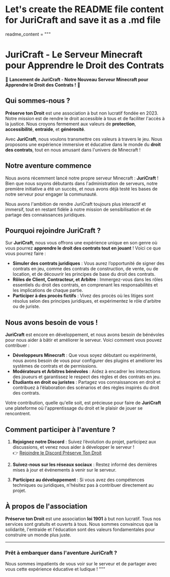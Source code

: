 # Let's create the README file content for JuriCraft and save it as a .md file

readme_content = """
# JuriCraft - Le Serveur Minecraft pour Apprendre le Droit des Contrats

🎉 **Lancement de JuriCraft - Notre Nouveau Serveur Minecraft pour Apprendre le Droit des Contrats !** 🎉

## Qui sommes-nous ?

**Préserve ton Droit** est une association à but non lucratif fondée en 2023. Notre mission est de rendre le droit accessible à tous et de faciliter l'accès à la justice. Nous croyons fermement aux valeurs de **protection**, **accessibilité**, **entraide**, et **générosité**.

Avec **JuriCraft**, nous voulons transmettre ces valeurs à travers le jeu. Nous proposons une expérience immersive et éducative dans le monde du **droit des contrats**, tout en nous amusant dans l'univers de Minecraft !

## Notre aventure commence

Nous avons récemment lancé notre propre serveur Minecraft : **JuriCraft** ! Bien que nous soyons débutants dans l'administration de serveurs, notre première initiative a été un succès, et nous avons déjà testé les bases de notre serveur pour engager la communauté.

Nous avons l'ambition de rendre JuriCraft toujours plus interactif et immersif, tout en restant fidèle à notre mission de sensibilisation et de partage des connaissances juridiques.

## Pourquoi rejoindre JuriCraft ?

Sur **JuriCraft**, nous vous offrons une expérience unique en son genre où vous pourrez **apprendre le droit des contrats tout en jouant** ! Voici ce que vous pourrez faire :

- **Simuler des contrats juridiques** : Vous aurez l’opportunité de signer des contrats en jeu, comme des contrats de construction, de vente, ou de location, et de découvrir les principes de base du droit des contrats.
- **Rôles de Client, Contracteur, et Arbitre** : Immergez-vous dans les rôles essentiels du droit des contrats, en comprenant les responsabilités et les implications de chaque partie.
- **Participer à des procès fictifs** : Vivez des procès où les litiges sont résolus selon des principes juridiques, et expérimentez le rôle d'arbitre ou de juriste.

## Nous avons besoin de vous !

**JuriCraft** est encore en développement, et nous avons besoin de bénévoles pour nous aider à bâtir et améliorer le serveur. Voici comment vous pouvez contribuer :

- **Développeurs Minecraft** : Que vous soyez débutant ou expérimenté, nous avons besoin de vous pour configurer des plugins et améliorer les systèmes de contrats et de permissions.
- **Modérateurs et Arbitres bénévoles** : Aidez à encadrer les interactions des joueurs et garantissez le respect des règles et des contrats en jeu.
- **Étudiants en droit ou juristes** : Partagez vos connaissances en droit et contribuez à l’élaboration des scénarios et des règles inspirés du droit des contrats.

Votre contribution, quelle qu'elle soit, est précieuse pour faire de **JuriCraft** une plateforme où l'apprentissage du droit et le plaisir de jouer se rencontrent.

## Comment participer à l'aventure ?

1. **Rejoignez notre Discord** : Suivez l’évolution du projet, participez aux discussions, et venez nous aider à développer le serveur !  
   👉 [Rejoindre le Discord Préserve Ton Droit](https://discord.gg/Vg2Aa5K5)

2. **Suivez-nous sur les réseaux sociaux** : Restez informé des dernières mises à jour et événements à venir sur le serveur.

3. **Participez au développement** : Si vous avez des compétences techniques ou juridiques, n'hésitez pas à contribuer directement au projet.

## À propos de l'association

**Préserve ton Droit** est une association **loi 1901** à but non lucratif. Tous nos services sont gratuits et ouverts à tous. Nous sommes convaincus que la solidarité, l'entraide et l'éducation sont des valeurs fondamentales pour construire un monde plus juste.

---

### Prêt à embarquer dans l'aventure **JuriCraft** ?

Nous sommes impatients de vous voir sur le serveur et de partager avec vous cette expérience éducative et ludique !
"""
